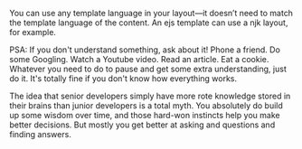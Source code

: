You can use any template language in your layout—it doesn’t need to match the template language of the content. An ejs template can use a njk layout, for example.

PSA: If you don't understand something, ask about it! Phone a friend. Do some Googling. Watch a Youtube video. Read an article. Eat a cookie. Whatever you need to do to pause and get some extra understanding, just do it. It's totally fine if you don't know how everything works.

The idea that senior developers simply have more rote knowledge stored in their brains than junior developers is a total myth. You absolutely do build up some wisdom over time, and those hard-won instincts help you make better decisions. But mostly you get better at asking and questions and finding answers.

